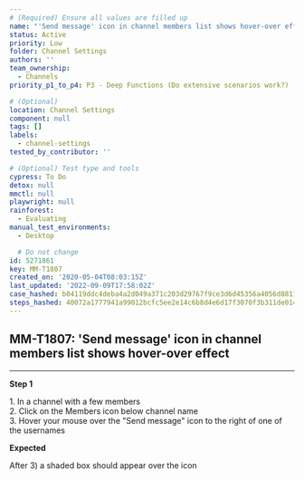 ```yaml
---
# (Required) Ensure all values are filled up
name: "'Send message' icon in channel members list shows hover-over effect"
status: Active
priority: Low
folder: Channel Settings
authors: ''
team_ownership:
  - Channels
priority_p1_to_p4: P3 - Deep Functions (Do extensive scenarios work?)

# (Optional)
location: Channel Settings
component: null
tags: []
labels:
  - channel-settings
tested_by_contributor: ''

# (Optional) Test type and tools
cypress: To Do
detox: null
mmctl: null
playwright: null
rainforest:
  - Evaluating
manual_test_environments:
  - Desktop

  # Do not change
id: 5271861
key: MM-T1807
created_on: '2020-05-04T08:03:15Z'
last_updated: '2022-09-09T17:58:02Z'
case_hashed: b04119ddc4deba4a2d049a371c203d29767f9ce3d6d45356a4056d8811c67c796b2926dbb3d7c2e1f0416af5bba76fac
steps_hashed: 40072a1777941a99012bcfc5ee2e14c6b8d4e6d17f3070f3b311de01414c14eb124aa084c6857d326305c1a51b57cadd
---
```


<!-- (Auto-generated) Based on frontmatter's "key" and "name" -->

## MM-T1807: 'Send message' icon in channel members list shows hover-over effect

---

**Step 1**

1\. In a channel with a few members\
2\. Click on the Members icon below channel name\
3\. Hover your mouse over the "Send message" icon to the right of one of the usernames

**Expected**

After 3) a shaded box should appear over the icon
